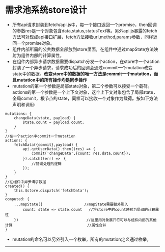 # 需求池系统store设计  
- 所有api请求封装到fetch/api.js中，每一个接口返回一个promise，then回调的参数res是一个对象包含data,status,statusText等。另外api.js暴露的fetch方法可对现成api接口扩展，fetch方法接收url,method,params参数，同样返回一个promise对象。
- 组件内部所需的公共数据全部放到store里面，在组件中通过mapState方法映射为组件内部的计算属性。
- 在组件内部异步请求数据需要dispatch分发一个action，在store中一个action封装了一个异步请求，请求成功后的回调会通过commit一个mutation改变state中的数据。**改变store中的数据的唯一方法是commit一个mutation，而且mutation中的所有操作均是同步操作**
- mutation的第一个参数是局部state对象，第二个参数可以接受一个载荷。actions的第一个参数是一个上下文对象，这个上下文对象包含了局部state，全局commit，根节点的state，同样可以接收一个对象作为载荷。按如下方法声明和调用:
```
mutations: {
    changeData(state, payload) {
        state.count = payload.count;
    }
}
//在一个action中commit一个mutation
actions: {
    fetchData({commit},payload) {
        api.getUserData().then((res) => {
            commit('changeData',{count: res.data.count});
        }).catch((err) =>　{
            //错误处理的逻辑
        });
    }
}
//在组件中异步请求数据
created() {
    this.$store.dispatch('fetchData');
}
computed: {
    ...mapState({                   //mapState需要额外引入
        count: state => state.count   //将store中的count映射为局部的计算属性
    })                               //这里用对象展开符可以与组件内部的其他计算                                  //属性合并
}
```  
- mutation的命名可以另外引入一个枚举，所有的mutation定义通过枚举。
---





